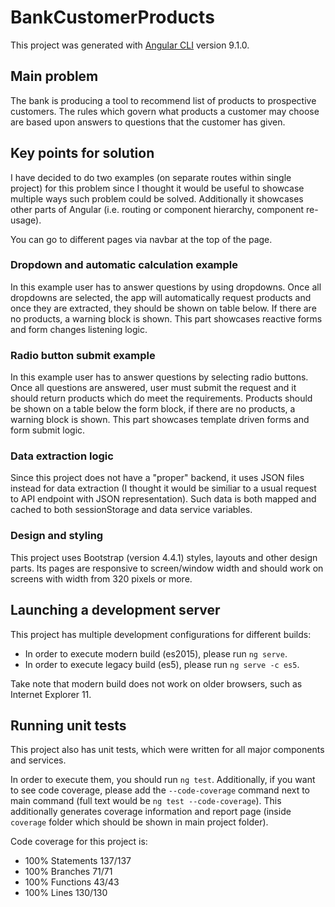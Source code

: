 # BankCustomerProducts

This project was generated with [Angular CLI](https://github.com/angular/angular-cli) version 9.1.0.

## Main problem

The bank is producing a tool to recommend list of products to prospective customers. The rules which govern what products a customer may choose are based upon answers to questions that the customer has given.

## Key points for solution

I have decided to do two examples (on separate routes within single project) for this problem since I thought it would be useful to showcase multiple ways such problem could be solved. Additionally it showcases other parts of Angular (i.e. routing or component hierarchy, component re-usage).

You can go to different pages via navbar at the top of the page.

### Dropdown and automatic calculation example

In this example user has to answer questions by using dropdowns. Once all dropdowns are selected, the app will automatically request products and once they are extracted, they should be shown on table below. If there are no products, a warning block is shown. This part showcases reactive forms and form changes listening logic.

### Radio button submit example

In this example user has to answer questions by selecting radio buttons. Once all questions are answered, user must submit the request and it should return products which do meet the requirements. Products should be shown on a table below the form block, if there are no products, a warning block is shown. This part showcases template driven forms and form submit logic.

### Data extraction logic

Since this project does not have a "proper" backend, it uses JSON files instead for data extraction (I thought it would be similiar to a usual request to API endpoint with JSON representation). Such data is both mapped and cached to both sessionStorage and data service variables.

### Design and styling

This project uses Bootstrap (version 4.4.1) styles, layouts and other design parts. Its pages are responsive to screen/window width and should work on screens with width from 320 pixels or more.

## Launching a development server

This project has multiple development configurations for different builds:
- In order to execute modern build (es2015), please run `ng serve`.
- In order to execute legacy build (es5), please run `ng serve -c es5`.

Take note that modern build does not work on older browsers, such as Internet Explorer 11.

## Running unit tests

This project also has unit tests, which were written for all major components and services. 

In order to execute them, you should run `ng test`. Additionally, if you want to see code coverage, please add the `--code-coverage` command next to main command (full text would be `ng test --code-coverage`). This additionally generates coverage information and report page (inside `coverage` folder which should be shown in main project folder).

Code coverage for this project is:
- 100% Statements 137/137
- 100% Branches 71/71
- 100% Functions 43/43
- 100% Lines 130/130
